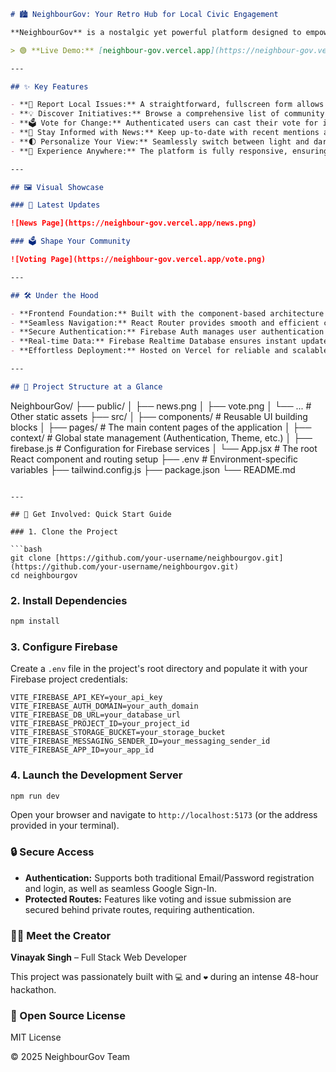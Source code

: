 ```markdown
# 🏙️ NeighbourGov: Your Retro Hub for Local Civic Engagement

**NeighbourGov** is a nostalgic yet powerful platform designed to empower citizens to actively participate in their local community. With a distinctive black-and-white interface reminiscent of classic technology, NeighbourGov makes it easy to raise and track local issues, explore community initiatives, vote on impactful solutions, and celebrate the positive changes happening around you.

> 🟢 **Live Demo:** [neighbour-gov.vercel.app](https://neighbour-gov.vercel.app)

---

## ✨ Key Features

- **📍 Report Local Issues:** A straightforward, fullscreen form allows you to easily submit civic concerns, which are securely stored in Firebase Realtime Database.
- **💡 Discover Initiatives:** Browse a comprehensive list of community-submitted issues and proposed solutions. Filter by location or keywords to find what matters most to you.
- **🗳️ Vote for Change:** Authenticated users can cast their vote for initiatives they believe in, with a secure system ensuring one vote per user per issue.
- **📰 Stay Informed with News:** Keep up-to-date with recent mentions and media coverage highlighting the NeighbourGov initiative and its impact.
- **🌓 Personalize Your View:** Seamlessly switch between light and dark themes to suit your preference and viewing environment.
- **📱 Experience Anywhere:** The platform is fully responsive, ensuring a consistent and user-friendly experience across all devices—mobile, tablet, and desktop.

---

## 🖼️ Visual Showcase

### 📰 Latest Updates

![News Page](https://neighbour-gov.vercel.app/news.png)

### 🗳️ Shape Your Community

![Voting Page](https://neighbour-gov.vercel.app/vote.png)

---

## 🛠️ Under the Hood

- **Frontend Foundation:** Built with the component-based architecture of React.js and styled with the utility-first approach of Tailwind CSS.
- **Seamless Navigation:** React Router provides smooth and efficient client-side routing.
- **Secure Authentication:** Firebase Auth manages user authentication with support for both Email/Password and convenient Google Sign-In.
- **Real-time Data:** Firebase Realtime Database ensures instant updates and efficient data management.
- **Effortless Deployment:** Hosted on Vercel for reliable and scalable performance.

---

## 📂 Project Structure at a Glance
```

NeighbourGov/
├── public/
│ ├── news.png
│ ├── vote.png
│ └── ... # Other static assets
├── src/
│ ├── components/ # Reusable UI building blocks
│ ├── pages/ # The main content pages of the application
│ ├── context/ # Global state management (Authentication, Theme, etc.)
│ ├── firebase.js # Configuration for Firebase services
│ └── App.jsx # The root React component and routing setup
├── .env # Environment-specific variables
├── tailwind.config.js
├── package.json
└── README.md

````

---

## 🚀 Get Involved: Quick Start Guide

### 1. Clone the Project

```bash
git clone [https://github.com/your-username/neighbourgov.git](https://github.com/your-username/neighbourgov.git)
cd neighbourgov
````

### 2. Install Dependencies

```bash
npm install
```

### 3. Configure Firebase

Create a `.env` file in the project's root directory and populate it with your Firebase project credentials:

```env
VITE_FIREBASE_API_KEY=your_api_key
VITE_FIREBASE_AUTH_DOMAIN=your_auth_domain
VITE_FIREBASE_DB_URL=your_database_url
VITE_FIREBASE_PROJECT_ID=your_project_id
VITE_FIREBASE_STORAGE_BUCKET=your_storage_bucket
VITE_FIREBASE_MESSAGING_SENDER_ID=your_messaging_sender_id
VITE_FIREBASE_APP_ID=your_app_id
```

### 4. Launch the Development Server

```bash
npm run dev
```

Open your browser and navigate to `http://localhost:5173` (or the address provided in your terminal).

### 🔒 Secure Access

- **Authentication:** Supports both traditional Email/Password registration and login, as well as seamless Google Sign-In.
- **Protected Routes:** Features like voting and issue submission are secured behind private routes, requiring authentication.

### 🧑‍💻 Meet the Creator

**Vinayak Singh** – Full Stack Web Developer

This project was passionately built with `💻` and `❤️` during an intense 48-hour hackathon.

### 📜 Open Source License

MIT License

© 2025 NeighbourGov Team

```

```
